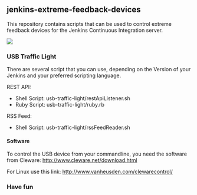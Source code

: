 <h2>jenkins-extreme-feedback-devices</h2>

This repository contains scripts that can be used to control extreme 
feedback devices for the Jenkins Continuous Integration server.

<img src="http://blog.codecentric.de/files/2013/07/usb-traffic-light.jpg" />

<h3>USB Traffic Light</h3>

There are several script that you can use, depending on the Version of your 
Jenkins and your preferred scripting language.

REST API:

* Shell Script: usb-traffic-light/restApiListener.sh
* Ruby Script: usb-traffic-light/ruby.rb

RSS Feed:

* Shell Script: usb-traffic-light/rssFeedReader.sh

<h4>Software</h4>

To control the USB device from your commandline, you need the software from Cleware:
http://www.cleware.net/download.html

For Linux use this link:
http://www.vanheusden.com/clewarecontrol/


<h3>Have fun</h3>
